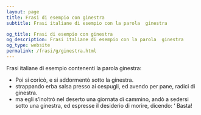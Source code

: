```yaml
---
layout: page
title: Frasi di esempio con ginestra 
subtitle: Frasi italiane di esempio con la parola  ginestra

og_title: Frasi di esempio con ginestra 
og_description: Frasi italiane di esempio con la parola  ginestra
og_type: website
permalink: /frasi/g/ginestra.html
---
```


Frasi italiane di esempio contenenti la parola ginestra:


- Poi si coricò, e si addormentò sotto la ginestra.
- strappando erba salsa presso ai cespugli, ed avendo per pane, radici di ginestra.
- ma egli s’inoltrò nel deserto una giornata di cammino, andò a sedersi sotto una ginestra, ed espresse il desiderio di morire, dicendo: ‘ Basta!
